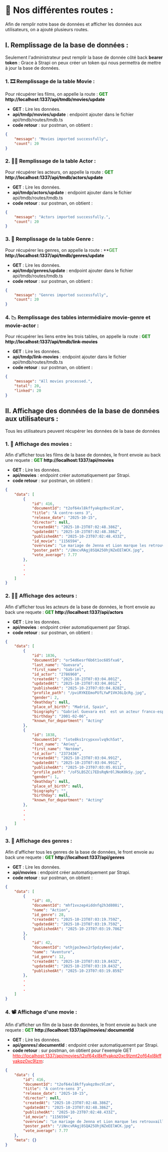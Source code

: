 # :aerial_tramway: Nos différentes routes :
Afin de remplir notre base de données et afficher les données aux utilisateurs, on a ajouté plusieurs routes.

## I. Remplissage de la base de données : 
Seulement l'administrateur peut remplir la base de donnée côté back
**bearer token** : Grace à Strapi on peux créer un token qui nous permettra de mettre à jour la base de données.
### 1. 🎞️  Remplissage de la table Movie :
Pour récupérer les films, on appelle la route : 
**<span style="color: green;">GET</span> <a href="" style="color: black; text-decoration: none;">http://localhost:1337/api/tmdb/movies/update</a>**
- **GET** : Lire les données.
- **api/tmdp/movies/update** : endpoint ajouter dans le fichier api/tmdb/routes/tmdb.ts
- **code retour** : sur postman, on obtient : 
```json
{
    "message": "Movies imported successfully",
    "count": 20
}
```


### 2. 👨‍💼 Remplissage de la table Actor :
Pour récupérer les acteurs, on appelle la route : 
**<span style="color: green;">GET</span> <a href="" style="color: black; text-decoration: none;">http://localhost:1337/api/tmdb/actors/update</a>**
- **GET** : Lire les données.
- **api/tmdp/actors/update** : endpoint ajouter dans le fichier api/tmdb/routes/tmdb.ts 
- **code retour** : sur postman, on obtient : 
```json
{
    "message": "Actors imported successfully.",
    "count": 20
}
```

### 3. 📜 Remplissage de la table Genre :
Pour récupérer les genres, on appelle la route : 
**<span style="color: green;">GET</span> <a href="" style="color: black; text-decoration: none;">**http://localhost:1337/api/tmdb/genres/update</a>**
- **GET** : Lire les données.
- **api/tmdp/genres/update** : endpoint ajouter dans le fichier api/tmdb/routes/tmdb.ts 
- **code retour** : sur postman, on obtient : 
```json
{
    "message": "Genres imported successfully",
    "count": 20
}
```

### 4. :chart_with_downwards_trend: Remplissage des tables intermédiaire movie-genre et movie-actor :
Pour récupérer les liens entre les trois tables, on appelle la route : 
**<span style="color: green;">GET</span> <a href="" style="color: black; text-decoration: none;">http://localhost:1337/api/tmdb/link-movies</a>**
- **GET** : Lire les données.
- **api/tmdp/link-movies** : endpoint ajouter dans le fichier api/tmdb/routes/tmdb.ts 
- **code retour** : sur postman, on obtient : 
```json
{
    "message": "All movies processed.",
    "total": 20,
    "linked": 20
}
```

## II. Affichage des données de la base de données aux utilisateurs :
Tous les utilisateurs peuvent récupérer les données de la base de données

### 1. :movie_camera: Affichage des movies :
Afin d'afficher tous les films de la base de données, le front envoie au back une requete :
**<span style="color: green;">GET</span> <a href="" style="color: black; text-decoration: none;">http://localhost:1337/api/movies**</a>
- **GET** : Lire les données.
- **api/movies** : endpoint créer automatiquement par Strapi.
- **code retour** : sur postman, on obtient : 
```json
{
    "data": [
        {
            "id": 416,
            "documentId": "t2of64xl8kffyakqz0xc9lzm",
            "title": "À contre-sens 3",
            "release_date": "2025-10-15",
            "director": null,
            "createdAt": "2025-10-23T07:02:48.386Z",
            "updatedAt": "2025-10-23T07:02:48.386Z",
            "publishedAt": "2025-10-23T07:02:48.433Z",
            "id_movie": "1156594",
            "overview": "Le mariage de Jenna et Lion marque les retrouvailles entre Noah et Nick après leur rupture. L'incapacité de Nick à pardonner à Noah représente un obstacle difficile à surmonter. Lui, héritier des affaires de son grand-père, et elle, qui débute sa carrière, évitent de raviver la flamme entre eux. Mais, maintenant qu'ils se retrouvent, l'amour l'emportera-t-il sur le ressentiment ?",
            "poster_path": "/iNncvRAgj8SQA25OhjNZeEElWCK.jpg",
            "vote_average": 7.77
        },
        .
        .
        .
    ]
}
```

### 2. 🤵‍♂️ Affichage des acteurs :
Afin d'afficher tous les acteurs de la base de données, le front envoie au back une requete :
**<span style="color: green;">GET</span> <a href="" style="color: black; text-decoration: none;">http://localhost:1337/api/actors</a>**
- **GET** : Lire les données.
- **api/movies** : endpoint créer automatiquement par Strapi.
- **code retour** : sur postman, on obtient : 
```json
{
    "data": [
        {
            "id": 1836,
            "documentId": "or54d6esrf6b6t1oc685fxa6",
            "last_name": "Guevara",
            "first_name": "Gabriel",
            "id_actor": "2786960",
            "createdAt": "2025-10-23T07:03:04.801Z",
            "updatedAt": "2025-10-23T07:03:04.801Z",
            "publishedAt": "2025-10-23T07:03:04.828Z",
            "profile_path": "/pviRYKEEmoPUfLYwP1VHJ6LQcRg.jpg",
            "gender": 2,
            "deathday": null,
            "place_of_birth": "Madrid, Spain",
            "biography": "Gabriel Guevara est  est un acteur franco-espagnol, surtout connu pour son rôle récurrent de Cristian \"Cris\" Miralles Haro dans Skam España, l’adaptation espagnole de Skam, et comme Nick Leister dans le film original Prime Video My Fault, basé sur la série de romans à succès Wattpad de Mercedes Ron.",
            "birthday": "2001-02-06",
            "known_for_department": "Acting"
        },
        {
            "id": 1838,
            "documentId": "lote8ks1rcypxxvlvq9ch5at",
            "last_name": "Ασίκη",
            "first_name": "Νατάσα",
            "id_actor": "2373436",
            "createdAt": "2025-10-23T07:03:04.991Z",
            "updatedAt": "2025-10-23T07:03:04.991Z",
            "publishedAt": "2025-10-23T07:03:05.011Z",
            "profile_path": "/oF5LBSZCi7EDsRqNr0lJNoK0kSy.jpg",
            "gender": 1,
            "deathday": null,
            "place_of_birth": null,
            "biography": "",
            "birthday": null,
            "known_for_department": "Acting"
        },
        .
        .
        .
    ]
}
```

### 3. 🔢 Affichage des genres :
Afin d'afficher tous les genres de la base de données, le front envoie au back une requete :
**<span style="color: green;">GET</span> <a href="" style="color: black; text-decoration: none;">http://localhost:1337/api/genres</a>**
- **GET** : Lire les données.
- **api/movies** : endpoint créer automatiquement par Strapi.
- **code retour** : sur postman, on obtient : 
```json
{
    "data": [
        {
            "id": 40,
            "documentId": "mhf1vxzep4iddnfq2h3d808i",
            "name": "Action",
            "id_genre": 28,
            "createdAt": "2025-10-23T07:03:19.759Z",
            "updatedAt": "2025-10-23T07:03:19.759Z",
            "publishedAt": "2025-10-23T07:03:19.786Z"
        },
        {
            "id": 42,
            "documentId": "othjpo3ews2r5pdzy6eoju6a",
            "name": "Aventure",
            "id_genre": 12,
            "createdAt": "2025-10-23T07:03:19.843Z",
            "updatedAt": "2025-10-23T07:03:19.843Z",
            "publishedAt": "2025-10-23T07:03:19.859Z"
        },
        .
        .
        .
    ]
}
```

### 4. 📽️ Affichage d'une movie :
Afin d'afficher un film de la base de données, le front envoie au back une requete :
**<span style="color: green;">GET</span> <a href="" style="color: black; text-decoration: none;">http://localhost:1337/api/movies/:documentId</a>**
- **GET** : Lire les données.
- **api/genres/:documentId** : endpoint créer automatiquement par Strapi.
- **code retour** : sur postman, on obtient  pour l'exemple GET <a href="" style="color:red;">http://localhost:1337/api/movies/t2of64xl8kffyakqz0xc9lzmt2of64xl8kffyakqz0xc9lzm</a>: 
```json
{
    "data": {
        "id": 416,
        "documentId": "t2of64xl8kffyakqz0xc9lzm",
        "title": "À contre-sens 3",
        "release_date": "2025-10-15",
        "director": null,
        "createdAt": "2025-10-23T07:02:48.386Z",
        "updatedAt": "2025-10-23T07:02:48.386Z",
        "publishedAt": "2025-10-23T07:02:48.433Z",
        "id_movie": "1156594",
        "overview": "Le mariage de Jenna et Lion marque les retrouvailles entre Noah et Nick après leur rupture. L'incapacité de Nick à pardonner à Noah représente un obstacle difficile à surmonter. Lui, héritier des affaires de son grand-père, et elle, qui débute sa carrière, évitent de raviver la flamme entre eux. Mais, maintenant qu'ils se retrouvent, l'amour l'emportera-t-il sur le ressentiment ?",
        "poster_path": "/iNncvRAgj8SQA25OhjNZeEElWCK.jpg",
        "vote_average": 7.77
    },
    "meta": {}
}
```
